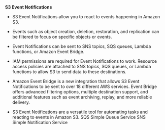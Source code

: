 **S3 Event Notifications**

- S3 Event Notifications allow you to react to events happening in Amazon S3.
    
- Events such as object creation, deletion, restoration, and replication can be filtered to focus on specific objects or events.
    
- Event Notifications can be sent to SNS topics, SQS queues, Lambda functions, or Amazon Event Bridge.
    
- IAM permissions are required for Event Notifications to work. Resource access policies are attached to SNS topics, SQS queues, or Lambda functions to allow S3 to send data to these destinations.
    
- Amazon Event Bridge is a new integration that allows S3 Event Notifications to be sent to over 18 different AWS services. Event Bridge offers advanced filtering options, multiple destination support, and additional features such as event archiving, replay, and more reliable delivery.
    
- S3 Event Notifications are a versatile tool for automating tasks and reacting to events in Amazon S3.
SQS   Simple Queue Service
SNS   Simple Notification Service
